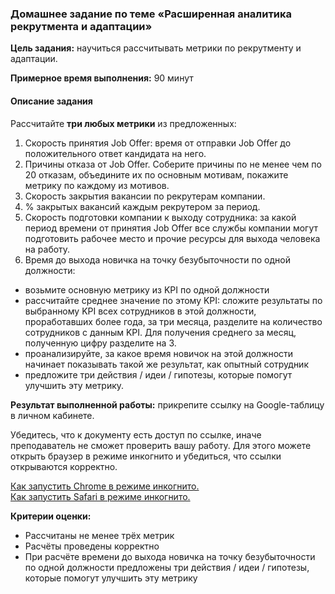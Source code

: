 ### Домашнее задание по теме «Расширенная аналитика рекрутмента и адаптации»

**Цель задания:** научиться рассчитывать метрики по рекрутменту и адаптации.

**Примерное время выполнения:** 90 минут

#### Описание задания
Рассчитайте **три любых метрики** из предложенных:
1. Скорость принятия Job Offer: время от отправки Job Offer до положительного ответ кандидата на него.
2. Причины отказа от Job Offer. Соберите причины по не менее чем по 20 отказам, объедините их по основным мотивам, покажите метрику по каждому из мотивов.
3. Скорость закрытия вакансии по рекрутерам компании.
4. % закрытых вакансий каждым рекрутером за период.
5. Скорость подготовки компании к выходу сотрудника: за какой период времени от принятия Job Offer все службы компании могут подготовить рабочее место и прочие ресурсы для выхода человека на работу.
6. Время до выхода новичка на точку безубыточности по одной должности:
* возьмите основную метрику из KPI по одной должности
* рассчитайте среднее значение по этому KPI: сложите результаты по выбранному KPI всех сотрудников в этой должности, проработавших более года, за три месяца, разделите на количество сотрудников с данным KPI. Для получения среднего за месяц, полученную цифру разделите на 3.
* проанализируйте, за какое время новичок на этой должности начинает показывать такой же результат, как опытный сотрудник
* предложите три действия / идеи / гипотезы, которые помогут улучшить эту метрику.

**Результат выполненной работы:** прикрепите cсылку на Google-таблицу в личном кабинете.

Убедитесь, что к документу есть доступ по ссылке, иначе преподаватель не сможет проверить вашу работу. Для этого можете открыть браузер в режиме инкогнито и убедиться, что ссылки открываются корректно.

[Как запустить Chrome в режиме инкогнито.](https://support.google.com/chrome/answer/95464?co=GENIE.Platform%3DDesktop&hl=ru)  
[Как запустить Safari в режиме инкогнито.](https://support.apple.com/ru-ru/guide/safari/ibrw1069/mac)

**Критерии оценки:**
* Рассчитаны не менее трёх метрик
* Расчёты проведены корректно 
* При расчёте времени до выхода новичка на точку безубыточности по одной должности предложены три действия / идеи / гипотезы, которые помогут улучшить эту метрику
